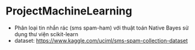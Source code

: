 # ProjectMachineLearning
- Phân loại tin nhắn rác (sms spam-ham) với thuật toán Native Bayes sử dụng thư viện scikit-learn
- dataset: https://www.kaggle.com/uciml/sms-spam-collection-dataset
